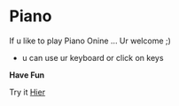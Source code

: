 # Piano

If u like to play Piano Onine ... Ur welcome ;)

- u can use ur keyboard or click on keys 

**Have Fun**

Try it [Hier](https://aliho3ein.github.io/piano-rc/)
